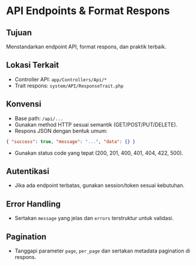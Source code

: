 # API Endpoints & Format Respons

## Tujuan

Menstandarkan endpoint API, format respons, dan praktik terbaik.

## Lokasi Terkait

- Controller API: `app/Controllers/Api/*`
- Trait respons: `system/API/ResponseTrait.php`

## Konvensi

- Base path: `/api/...`
- Gunakan method HTTP sesuai semantik (GET/POST/PUT/DELETE).
- Respons JSON dengan bentuk umum:

```json
{ "success": true, "message": "...", "data": {} }
```

- Gunakan status code yang tepat (200, 201, 400, 401, 404, 422, 500).

## Autentikasi

- Jika ada endpoint terbatas, gunakan session/token sesuai kebutuhan.

## Error Handling

- Sertakan `message` yang jelas dan `errors` terstruktur untuk validasi.

## Pagination

- Tanggapi parameter `page`, `per_page` dan sertakan metadata pagination di respons.
